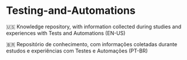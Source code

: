 # Testing-and-Automations

🇺🇸 Knowledge repository, with information collected during studies and experiences with Tests and Automations (EN-US)

🇧🇷 Repositório de conhecimento, com informações coletadas durante estudos e experiências com Testes e Automações (PT-BR)
